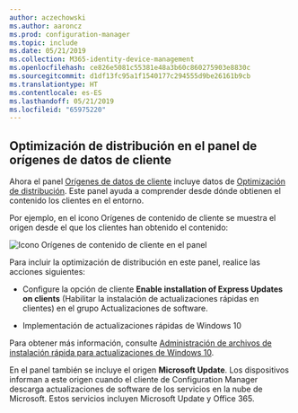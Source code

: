 ```yaml
---
author: aczechowski
ms.author: aaroncz
ms.prod: configuration-manager
ms.topic: include
ms.date: 05/21/2019
ms.collection: M365-identity-device-management
ms.openlocfilehash: ce826e5081c55381e48a3b60c860275903e8830c
ms.sourcegitcommit: d1df13fc95a1f1540177c294555d9be26161b9cb
ms.translationtype: HT
ms.contentlocale: es-ES
ms.lasthandoff: 05/21/2019
ms.locfileid: "65975220"
---
```

## <a name="bkmk_do"></a> Optimización de distribución en el panel de orígenes de datos de cliente

<!--3555759-->

Ahora el panel [Orígenes de datos de cliente](/sccm/core/servers/deploy/configure/monitor-content-you-have-distributed#client-data-sources-dashboard) incluye datos de [Optimización de distribución](/sccm/core/plan-design/hierarchy/fundamental-concepts-for-content-management#delivery-optimization). Este panel ayuda a comprender desde dónde obtienen el contenido los clientes en el entorno.

Por ejemplo, en el icono Orígenes de contenido de cliente se muestra el origen desde el que los clientes han obtenido el contenido:

![Icono Orígenes de contenido de cliente en el panel](../../media/3555759-do-source.png)

Para incluir la optimización de distribución en este panel, realice las acciones siguientes:

- Configure la opción de cliente **Enable installation of Express Updates on clients** (Habilitar la instalación de actualizaciones rápidas en clientes) en el grupo Actualizaciones de software.

- Implementación de actualizaciones rápidas de Windows 10

Para obtener más información, consulte [Administración de archivos de instalación rápida para actualizaciones de Windows 10](/sccm/sum/deploy-use/manage-express-installation-files-for-windows-10-updates).

En el panel también se incluye el origen **Microsoft Update**. Los dispositivos informan a este origen cuando el cliente de Configuration Manager descarga actualizaciones de software de los servicios en la nube de Microsoft. Estos servicios incluyen Microsoft Update y Office 365.
